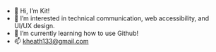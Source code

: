 - 👋 Hi, I’m Kit!
- 👀 I’m interested in technical communication, web accessibility, and UI/UX design.
- 🌱 I’m currently learning how to use Github!
- 📫 kheath133@gmail.com
